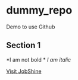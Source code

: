 # dummy_repo
Demo to use Github

## Section 1
*I am not bold *
*I am italic*

[Visit JobShine](https://www.jobshine.sg)
